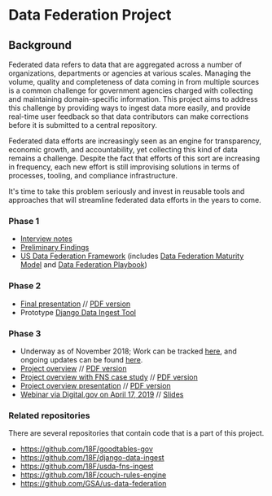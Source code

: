 # Data Federation Project

## Background
Federated data refers to data that are aggregated across a number of organizations, departments or agencies at various scales.  Managing the volume, quality and completeness of data coming in from multiple sources is a common challenge for government agencies charged with collecting and maintaining domain-specific information.  This project aims to address this challenge by providing ways to ingest data more easily, and provide real-time user feedback so that data contributors can make corrections before it is submitted to a central repository.  

Federated data efforts are increasingly seen as an engine for transparency, economic growth, and accountability, yet collecting this kind of data remains a challenge. Despite the fact that efforts of this sort are increasing in frequency, each new effort is still improvising solutions in terms of processes, tooling, and compliance infrastructure. 

It's time to take this problem seriously and invest in reusable tools and approaches that will streamline federated data efforts in the years to come.

### Phase 1
- [Interview notes](https://github.com/18F/data-federation-report/issues?utf8=%E2%9C%93&q=is%3Aissue+interview)
- [Preliminary Findings](https://github.com/18F/data-federation-report/blob/master/PreliminaryFindings.md)
- [US Data Federation Framework](https://github.com/18F/data-federation-report/blob/master/DataFederationFramework.md) (includes [Data Federation Maturity Model](https://github.com/18F/data-federation-report/blob/master/DataFederationFramework.md#the-data-federation-maturity-model) and [Data Federation Playbook](https://github.com/18F/data-federation-report/blob/master/DataFederationFramework.md#the-data-federation-playbook))

### Phase 2
- [Final presentation](https://docs.google.com/presentation/d/1nPdhy0EnYXKFgm8aMfjwFSKu5kcxkjCai52uRXzOCfo/edit#slide=id.g3d2d046014_7_215) // [PDF version](assets/US-Data-Federation-Phase-II-Final.pdf)
- Prototype [Django Data Ingest Tool](https://github.com/18F/django-data-ingest) 

### Phase 3
- Underway as of November 2018; Work can be tracked [here](../../projects/3), and ongoing updates can be found [here](updates).
- [Project overview](https://docs.google.com/document/d/1_-u4cxv1RH92DPF8TFgZrJMnRyNBlBFAFk49C9f_3SI/edit?usp=sharing) // [PDF version](assets/Project-Overview-for-Partners-Stakeholders.pdf)
- [Project overview with FNS case study](https://docs.google.com/document/d/1Yj3-jejNWs2jZZodJcctcyRvn_o-oBmktykOGCUDltg/edit#) // [PDF version](assets/Project-Overview-with-FNS-Case-Study.pdf)
- [Project overview presentation](https://docs.google.com/presentation/d/1_4-oSzm9O_czcJlNgdcViEEop4pw8h_j-GevBVNLmb0/edit#slide=id.g463b654acf_0_78) // [PDF version](assets/US-Data-Federation-Project-Intro.pdf)
- [Webinar via Digital.gov on April 17, 2019](https://youtu.be/r4XUu2MLrDo) // [Slides](https://github.com/18F/data-federation-project/blob/master/assets/Digital.gov%20Presentation%20%E2%80%94%20US%20Data%20Federation.pdf)

### Related repositories

There are several repositories that contain code that is a part of this project.
* https://github.com/18F/goodtables-gov
* https://github.com/18F/django-data-ingest
* https://github.com/18F/usda-fns-ingest
* https://github.com/18F/couch-rules-engine
* https://github.com/GSA/us-data-federation
